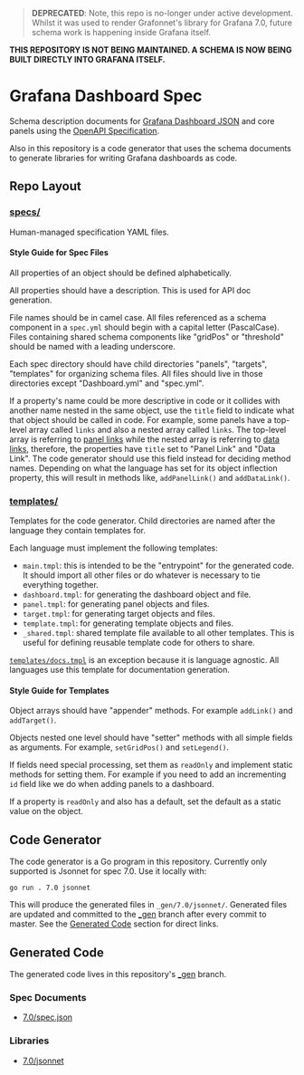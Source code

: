 > **DEPRECATED**: Note, this repo is no-longer under active development. Whilst
it was used to render Grafonnet's library for Grafana 7.0, future schema work is
happening inside Grafana itself.

**THIS REPOSITORY IS NOT BEING MAINTAINED. A SCHEMA IS NOW BEING BUILT DIRECTLY
INTO GRAFANA ITSELF.**

# Grafana Dashboard Spec

Schema description documents for [Grafana Dashboard
JSON](https://grafana.com/docs/grafana/latest/reference/dashboard/) and core
panels using the [OpenAPI
Specification](https://github.com/OAI/OpenAPI-Specification).

Also in this repository is a code generator that uses the schema documents to
generate libraries for writing Grafana dashboards as code.

## Repo Layout

### [specs/](./specs)


Human-managed specification YAML files.

#### Style Guide for Spec Files

All properties of an object should be defined alphabetically.

All properties should have a description. This is used for API doc generation.

File names should be in camel case. All files referenced as a schema component
in a `spec.yml` should begin with a capital letter (PascalCase). Files
containing shared schema components like "gridPos" or "threshold" should be
named with a leading underscore.

Each spec directory should have child directories "panels", "targets",
"templates" for organizing schema files. All files should live in those
directories except "Dashboard.yml" and "spec.yml".

If a property's name could be more descriptive in code or it collides with
another name nested in the same object, use the `title` field to indicate what
that object should be called in code. For example, some panels have a top-level
array called `links` and also a nested array called `links`. The top-level array
is referring to [panel
links](https://grafana.com/docs/grafana/latest/linking/panel-links/) while the
nested array is referring to [data
links](https://grafana.com/docs/grafana/latest/linking/data-links/), therefore,
the properties have `title` set to "Panel Link" and "Data Link". The code
generator should use this field instead for deciding method names. Depending on
what the language has set for its object inflection property, this will result
in methods like, `addPanelLink()` and `addDataLink()`.

### [templates/](./templates)

Templates for the code generator. Child directories are named after the language
they contain templates for.

Each language must implement the following templates:

* `main.tmpl`: this is intended to be the "entrypoint" for the generated code.
  It should import all other files or do whatever is necessary to tie everything
  together.
* `dashboard.tmpl`: for generating the dashboard object and file.
* `panel.tmpl`: for generating panel objects and files.
* `target.tmpl`: for generating target objects and files.
* `template.tmpl`: for generating template objects and files.
* `_shared.tmpl`: shared template file available to all other templates. This is
  useful for defining reusable template code for others to share.

[`templates/docs.tmpl`](./templates/docs.tmpl) is an exception because it is
language agnostic. All languages use this template for documentation generation.

#### Style Guide for Templates

Object arrays should have "appender" methods. For example `addLink()` and
`addTarget()`.

Objects nested one level should have "setter" methods with all simple fields as
arguments. For example, `setGridPos()` and `setLegend()`.

If fields need special processing, set them as `readOnly` and implement static
methods for setting them. For example if you need to add an incrementing `id`
field like we do when adding panels to a dashboard.

If a property is `readOnly` and also has a default, set the default as a static
value on the object.

## Code Generator

The code generator is a Go program in this repository. Currently only supported
is Jsonnet for spec 7.0. Use it locally with:

```
go run . 7.0 jsonnet
```

This will produce the generated files in `_gen/7.0/jsonnet/`. Generated files
are updated and committed to the
[\_gen](https://github.com/grafana/dashboard-spec/tree/_gen) branch
after every commit to master. See the [Generated Code](#generated-code) section
for direct links.

## Generated Code

The generated code lives in this repository's [\_gen](https://github.com/grafana/dashboard-spec/tree/_gen) branch.

### Spec Documents

* [7.0/spec.json](https://github.com/grafana/dashboard-spec/blob/_gen/_gen/7.0/spec.json)

### Libraries

* [7.0/jsonnet](https://github.com/grafana/dashboard-spec/tree/_gen/_gen/7.0/jsonnet)
